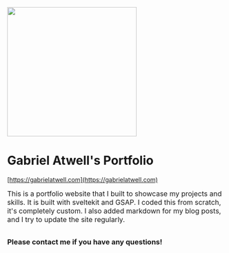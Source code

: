 <img src="http://gabrielatwell.com/logos/shieldy.webp" width="300" height="auto" />

# Gabriel Atwell's Portfolio

[https://gabrielatwell.com](https://gabrielatwell.com)

<article style="margin-bottom: 2rem; font-size: clamp(1rem, 1.5vw, 1.75rem); line-height: 1.25;">
This is a portfolio website that I built to showcase my projects and skills. It is built with sveltekit and GSAP. I coded this from scratch, it's completely custom. I also added markdown for my blog posts, and I try to update the site regularly.
</article>

### Please contact me if you have any questions!
